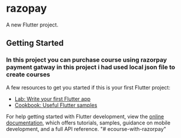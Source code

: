 # razopay

A new Flutter project.

## Getting Started

### In this project you can purchase course using razorpay payment gatway in this project i had used local json file to create courses 

A few resources to get you started if this is your first Flutter project:

- [Lab: Write your first Flutter app](https://docs.flutter.dev/get-started/codelab)
- [Cookbook: Useful Flutter samples](https://docs.flutter.dev/cookbook)

For help getting started with Flutter development, view the
[online documentation](https://docs.flutter.dev/), which offers tutorials,
samples, guidance on mobile development, and a full API reference.
"# ecourse-with-razorpay" 
